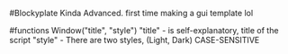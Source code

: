 #Blockyplate
Kinda Advanced. first time making a gui template lol

#functions
Window("title", "style")
"title" - is self-explanatory, title of the script
"style" - There are two styles, (Light, Dark) CASE-SENSITIVE
